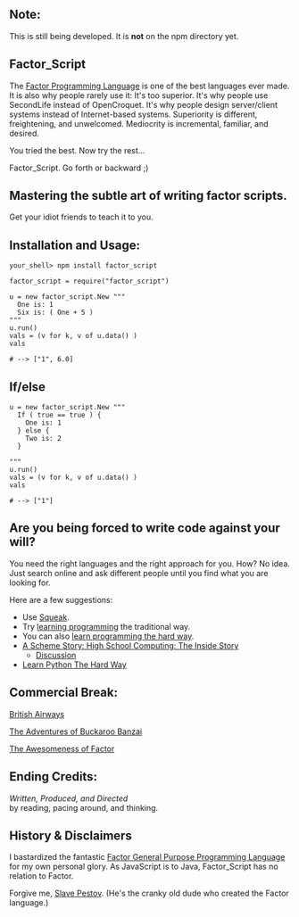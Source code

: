 Note:
----------

This is still being developed. It is **not** on the npm directory yet.

Factor\_Script
--------------

The [Factor Programming Language](http://factorcode.org/) is one of the best languages ever made.
It is also why people rarely use it: It's too superior. It's
why people use SecondLife instead of OpenCroquet. It's why people
design server/client systems instead of Internet-based systems. Superiority is different, freightening, and unwelcomed. Mediocrity is 
incremental, familiar, and desired.

You tried the best. Now try the rest...  

Factor\_Script. Go forth or backward ;)


Mastering the subtle art of writing factor scripts.
-------

Get your idiot friends to teach it to you.


Installation and Usage:
-----------------------

    your_shell> npm install factor_script

    factor_script = require("factor_script")

    u = new factor_script.New """
      One is: 1 
      Six is: ( One + 5 ) 
    """
    u.run()
    vals = (v for k, v of u.data() ) 
    vals
    
    # --> ["1", 6.0]
    
    
If/else
------

    u = new factor_script.New """
      If ( true == true ) { 
        One is: 1
      } else { 
        Two is: 2 
      } 
      
    """
    u.run()
    vals = (v for k, v of u.data() ) 
    vals
    
    # --> ["1"]



Are you being forced to write code against your will?
----------------------------

You need the right languages and the right approach for you.
How? No idea. Just search online and ask different people
until you find what you are looking for.

Here are a few suggestions:
* Use [Squeak](http://www.youtube.com/results?search_query=squeak+etoys&oq=squeak+etoys). 
* Try [learning programming](http://www.khanacademy.org/cs) the traditional way.
* You can also [learn programming the hard way](http://learncodethehardway.org/).
* [A Scheme Story: High School Computing: The Inside Story](http://www.trollope.org/scheme.html)
  * [Discussion](http://news.ycombinator.com/item?id=4379482)
* [Learn Python The Hard Way](http://learnpythonthehardway.org/)

    
Commercial Break:
-----------------

[British Airways](http://www.youtube.com/watch?v=Yxbgm9Bmkzw)

[The Adventures of Buckaroo Banzai](http://www.youtube.com/watch?feature=player_detailpage&v=8MqJ3iGBdOo#t=24s)

[The Awesomeness of Factor](http://www.youtube.com/watch?v=f_0QlhYlS8g)

<!-- http://www.amazon.com/dp/B00005JKEX/?tag=miniunicom-20 -->


Ending Credits:
--------------

*Written, Produced, and Directed* <br />
by reading, pacing around, and thinking.


History & Disclaimers
-------

I bastardized the fantastic [Factor General Purpose Programming Language](http://factorcode.org/) for my own
personal glory. As JavaScript is to Java, Factor\_Script has no relation
to Factor.

Forgive me, [Slave Pestov](http://web.archive.org/web/20100212062526/http://factorcode.org/slava/).
(He's the cranky old dude who created the Factor language.)





